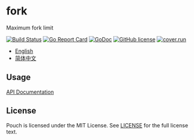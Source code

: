 # fork

Maximum fork limit

[![Build Status](https://travis-ci.org/wzshiming/fork.svg?branch=master)](https://travis-ci.org/wzshiming/fork)
[![Go Report Card](https://goreportcard.com/badge/github.com/wzshiming/fork)](https://goreportcard.com/report/github.com/wzshiming/fork)
[![GoDoc](https://godoc.org/github.com/wzshiming/fork?status.svg)](https://godoc.org/github.com/wzshiming/fork)
[![GitHub license](https://img.shields.io/github/license/wzshiming/fork.svg)](https://github.com/wzshiming/fork/blob/master/LICENSE)
[![cover.run](https://cover.run/go/github.com/wzshiming/fork.svg?style=flat&tag=golang-1.10)](https://cover.run/go?tag=golang-1.10&repo=github.com%2Fwzshiming%2Ffork)

- [English](https://github.com/wzshiming/fork/blob/master/README.md)
- [简体中文](https://github.com/wzshiming/fork/blob/master/README_cn.md)

## Usage

[API Documentation](https://godoc.org/github.com/wzshiming/fork)

## License

Pouch is licensed under the MIT License. See [LICENSE](https://github.com/wzshiming/fork/blob/master/LICENSE) for the full license text.
